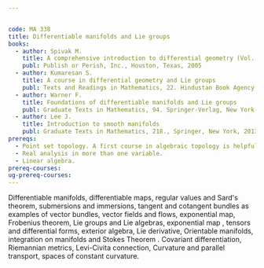 ```yaml
---


code: MA 338
title: Differentiable manifolds and Lie groups
books:
  - author: Spivak M.
    title: A comprehensive introduction to differential geometry (Vol. 1) (3rd Ed.)    
    publ: Publish or Perish, Inc., Houston, Texas, 2005
  - author: Kumaresan S.
    title: A course in differential geometry and Lie groups
    publ: Texts and Readings in Mathematics, 22. Hindustan Book Agency, New Delhi, 2002
  - author: Warner F.
    title: Foundations of differentiable manifolds and Lie groups
    publ: Graduate Texts in Mathematics, 94. Springer-Verlag, New York-Berlin, 1983
  - author: Lee J.
    title: Introduction to smooth manifolds
    publ: Graduate Texts in Mathematics, 218., Springer, New York, 2013
prereqs:
  - Point set topology. A first course in algebraic topology is helpful but not necessary.
  - Real analysis in more than one variable.
  - Linear algebra.
prereq-courses: 
ug-prereq-courses: 
---
```




Differentiable manifolds, differentiable maps, regular values and Sard's theorem, submersions and immersions, tangent and cotangent bundles as examples of vector bundles, vector fields and flows, exponential map, Frobenius theorem, Lie groups and Lie algebras, exponential map , tensors and differential forms, exterior algebra, Lie derivative, Orientable manifolds, integration on manifolds and
Stokes Theorem . Covariant differentiation, Riemannian metrics, Levi-Civita connection, Curvature and parallel transport, spaces of constant curvature.
